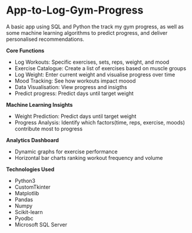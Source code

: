 # App-to-Log-Gym-Progress
A basic app using SQL and Python the track my gym progress, as well as some machine learning algorithms to predict progress,
and deliver personalised recommendations.

**Core Functions**
- Log Workouts: Specific exercises, sets, reps, weight, and mood
- Exercise Catalogue: Create a list of exercises based on muscle groups
- Log Weight: Enter current weight and visualise progress over time
- Mood Tracking: See how workouts impact moood
- Data Visualisation: View progress and insigths
- Predict progress: Predict days until target weight

**Machine Learning Insights**
- Weight Prediction: Predict days until target weight
- Progress Analysis: Identify which factors(time, reps, exercise, moods) contribute most to progress

**Analytics Dashboard**
- Dynamic graphs for exercise performance
- Horizontal bar charts ranking workout frequency and volume

**Technologies Used**
- Python3
- CustomTkinter
- Matplotlib
- Pandas
- Numpy
- Scikit-learn
- Pyodbc
- Microsoft SQL Server 
  

